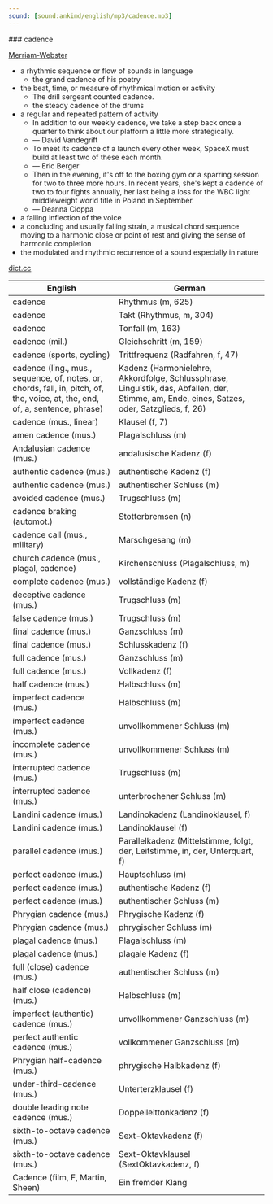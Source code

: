 ```yaml
---
sound: [sound:ankimd/english/mp3/cadence.mp3]
---
```


\### cadence

[Merriam-Webster](https://www.merriam-webster.com/dictionary/cadence)

- a rhythmic sequence or flow of sounds in language
    - the grand cadence of his poetry
- the beat, time, or measure of rhythmical motion or activity
    - The drill sergeant counted cadence.
    - the steady cadence of the drums
- a regular and repeated pattern of activity
    - In addition to our weekly cadence, we take a step back once a quarter to think about our platform a little more strategically.
    - — David Vandegrift
    - To meet its cadence of a launch every other week, SpaceX must build at least two of these each month.
    - — Eric Berger
    - Then in the evening, it's off to the boxing gym or a sparring session for two to three more hours. In recent years, she's kept a cadence of two to four fights annually, her last being a loss for the WBC light middleweight world title in Poland in September.
    - — Deanna Cioppa
- a falling inflection of the voice
- a concluding and usually falling strain, a musical chord sequence moving to a harmonic close or point of rest and giving the sense of harmonic completion
- the modulated and rhythmic recurrence of a sound especially in nature

[dict.cc](https://www.dict.cc/cadence)

| English        | German       |
| -------------- | ------------ |
| cadence | Rhythmus (m, 625) |
| cadence | Takt (Rhythmus, m, 304) |
| cadence | Tonfall (m, 163) |
| cadence (mil.) | Gleichschritt (m, 159) |
| cadence <CAD> (sports, cycling) | Trittfrequenz (Radfahren, f, 47) |
| cadence (ling., mus., sequence, of, notes, or, chords, fall, in, pitch, of, the, voice, at, the, end, of, a, sentence, phrase) | Kadenz (Harmonielehre, Akkordfolge, Schlussphrase, Linguistik, das, Abfallen, der, Stimme, am, Ende, eines, Satzes, oder, Satzglieds, f, 26) |
| cadence (mus., linear) | Klausel (f, 7) |
| amen cadence (mus.) | Plagalschluss (m) |
| Andalusian cadence (mus.) | andalusische Kadenz (f) |
| authentic cadence (mus.) | authentische Kadenz (f) |
| authentic cadence (mus.) | authentischer Schluss (m) |
| avoided cadence (mus.) | Trugschluss (m) |
| cadence braking (automot.) | Stotterbremsen (n) |
| cadence call (mus., military) | Marschgesang (m) |
| church cadence (mus., plagal, cadence) | Kirchenschluss (Plagalschluss, m) |
| complete cadence (mus.) | vollständige Kadenz (f) |
| deceptive cadence (mus.) | Trugschluss (m) |
| false cadence (mus.) | Trugschluss (m) |
| final cadence (mus.) | Ganzschluss (m) |
| final cadence (mus.) | Schlusskadenz (f) |
| full cadence (mus.) | Ganzschluss (m) |
| full cadence (mus.) | Vollkadenz (f) |
| half cadence (mus.) | Halbschluss (m) |
| imperfect cadence (mus.) | Halbschluss (m) |
| imperfect cadence (mus.) | unvollkommener Schluss (m) |
| incomplete cadence (mus.) | unvollkommener Schluss (m) |
| interrupted cadence (mus.) | Trugschluss (m) |
| interrupted cadence (mus.) | unterbrochener Schluss (m) |
| Landini cadence (mus.) | Landinokadenz (Landinoklausel, f) |
| Landini cadence (mus.) | Landinoklausel (f) |
| parallel cadence (mus.) | Parallelkadenz (Mittelstimme, folgt, der, Leitstimme, in, der, Unterquart, f) |
| perfect cadence (mus.) | Hauptschluss (m) |
| perfect cadence (mus.) | authentische Kadenz (f) |
| perfect cadence (mus.) | authentischer Schluss (m) |
| Phrygian cadence (mus.) | Phrygische Kadenz (f) |
| Phrygian cadence (mus.) | phrygischer Schluss (m) |
| plagal cadence (mus.) | Plagalschluss (m) |
| plagal cadence (mus.) | plagale Kadenz (f) |
| full (close) cadence (mus.) | authentischer Schluss (m) |
| half close (cadence) (mus.) | Halbschluss (m) |
| imperfect (authentic) cadence (mus.) | unvollkommener Ganzschluss (m) |
| perfect authentic cadence (mus.) | vollkommener Ganzschluss (m) |
| Phrygian half-cadence (mus.) | phrygische Halbkadenz (f) |
| under-third-cadence (mus.) | Unterterzklausel (f) |
| double leading note cadence (mus.) | Doppelleittonkadenz (f) |
| sixth-to-octave cadence (mus.) | Sext-Oktavkadenz (f) |
| sixth-to-octave cadence (mus.) | Sext-Oktavklausel (SextOktavkadenz, f) |
| Cadence (film, F, Martin, Sheen) | Ein fremder Klang |
